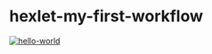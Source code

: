 # hexlet-my-first-workflow
[![hello-world](https://github.com/mrstreep/hexlet-my-first-workflow/actions/workflows/hello-world.yml/badge.svg)](https://github.com/mrstreep/hexlet-my-first-workflow/actions/workflows/hello-world.yml)
